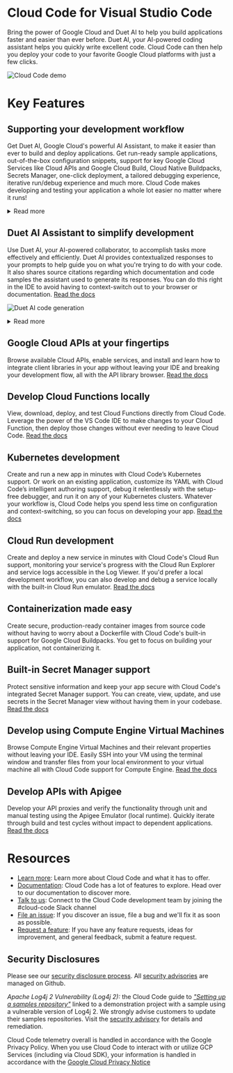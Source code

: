 # Cloud Code for Visual Studio Code

Bring the power of Google Cloud and Duet AI to help you build applications
faster and easier than ever before. Duet AI, your AI-powered coding assistant
helps you quickly write excellent code. Cloud Code can then help you deploy your
code to your favorite Google Cloud platforms with just a few clicks.

![Cloud Code demo](https://www.gstatic.com/cloudssh/cloudcode/cloud_code_demo.gif)

# Key Features

## Supporting your development workflow

Get Duet AI, Google Cloud's powerful AI Assistant, to make it easier than ever
to build and deploy applications. Get run-ready sample applications,
out-of-the-box configuration snippets, support for key Google Cloud Services
like Cloud APIs and Google Cloud Build, Cloud Native Buildpacks, Secrets
Manager, one-click deployment, a tailored debugging experience, iterative
run/debug experience and much more. Cloud Code makes developing and testing your
application a whole lot easier no matter where it runs!

<details>
  <summary>Read more</summary>

### Highlights

-   Pick your preferred language with Cloud Code's support for Go, Java,
    Node.js, Python, and .NET Core app development.
-   Get straight to developing with Cloud Code's simplified authentication
    workflow that uses your Google Cloud credentials.
-   Monitor your app with streaming logs and customize the output with
    additional filters to produce results that are meaningful to you.

</details>

## Duet AI Assistant to simplify development

Use Duet AI, your AI-powered collaborator, to accomplish tasks more effectively
and efficiently. Duet AI provides contextualized responses to your prompts to
help guide you on what you're trying to do with your code. It also shares source
citations regarding which documentation and code samples the assistant used to
generate its responses. You can do this right in the IDE to avoid having to
context-switch out to your browser or documentation.
[Read the docs](https://cloud.google.com/duet-ai/docs/overview)

![Duet AI code generation](https://www.gstatic.com/cloudssh/cloudcode/duet_ai_code_generation.gif)

<details>
  <summary>Read more</summary>

### Highlights

-   Through a natural language chat interface, you can quickly chat with Duet AI
    to get answers to cloud questions, or receive guidance on best practices.
-   Whether you are writing apps, calling APIs, or querying data, Duet AI can
    help complete your code while you write, or generate code blocks based on
    comments.
-   Duet AI can help you both generate code (including sharing citations) as
    well as debug code to get your app up and running in no time.
-   As you write functions and applications, Duet AI can also help you generate
    unit tests to help you make your code more robust and increase your test
    coverage, thereby reducing the risk of failures in production.
-   Duet AI can help you with development practices across most popular
    languages. In all Duet AI supports 20+ languages including C, C++, C#, Go,
    Python, Java, JavaScript, Kotlin, TypeScript just to name a few.
-   Duet AI also supports code infrastructure interfaces including gCloud CLI,
    KRM and Terraform making it easy for you to interact with various
    infrastructure layers.

</details>

## Google Cloud APIs at your fingertips

Browse available Cloud APIs, enable services, and install and learn how to
integrate client libraries in your app without leaving your IDE and breaking
your development flow, all with the API library browser.
[Read the docs](https://cloud.google.com/code/docs/vscode/client-libraries)

## Develop Cloud Functions locally

View, download, deploy, and test Cloud Functions directly from Cloud Code.
Leverage the power of the VS Code IDE to make changes to your Cloud Function,
then deploy those changes without ever needing to leave Cloud Code.
[Read the docs](https://cloud.google.com/code/docs/vscode/create-deploy-function)

## Kubernetes development

Create and run a new app in minutes with Cloud Code’s Kubernetes support. Or
work on an existing application, customize its YAML with Cloud Code’s
intelligent authoring support, debug it relentlessly with the setup-free
debugger, and run it on any of your Kubernetes clusters. Whatever your workflow
is, Cloud Code helps you spend less time on configuration and context-switching,
so you can focus on developing your app.
[Read the docs](https://cloud.google.com/code/docs/vscode/k8s-overview)

## Cloud Run development

Create and deploy a new service in minutes with Cloud Code's Cloud Run support,
monitoring your service's progress with the Cloud Run Explorer and service logs
accessible in the Log Viewer. If you'd prefer a local development workflow, you
can also develop and debug a service locally with the built-in Cloud Run
emulator.
[Read the docs](https://cloud.google.com/code/docs/vscode/cloud-run-overview)

## Containerization made easy

Create secure, production-ready container images from source code without having
to worry about a Dockerfile with Cloud Code's built-in support for Google Cloud
Buildpacks. You get to focus on building your application, not containerizing
it.

## Built-in Secret Manager support

Protect sensitive information and keep your app secure with Cloud Code's
integrated Secret Manager support. You can create, view, update, and use secrets
in the Secret Manager view without having them in your codebase.
[Read the docs](https://cloud.google.com/code/docs/vscode/secret-manager)

## Develop using Compute Engine Virtual Machines

Browse Compute Engine Virtual Machines and their relevant properties without
leaving your IDE. Easily SSH into your VM using the terminal window and transfer
files from your local environment to your virtual machine all with Cloud Code
support for Compute Engine.
[Read the docs](https://cloud.google.com/code/docs/vscode/manage-vms)

## Develop APIs with Apigee

Develop your API proxies and verify the functionality through unit and manual
testing using the Apigee Emulator (local runtime). Quickly iterate through build
and test cycles without impact to dependent applications.
[Read the docs](https://cloud.google.com/apigee/docs/api-platform/local-development/overview)

# Resources

-   [Learn more](https://cloud.google.com/code): Learn more about Cloud Code and
    what it has to offer.
-   [Documentation](https://cloud.google.com/code/docs/vscode): Cloud Code has a
    lot of features to explore. Head over to our documentation to discover more.
-   [Talk to us](https://join.slack.com/t/googlecloud-community/shared_invite/zt-erdf4ity-8ZMUQ18DYV~5hkbZ~gCswg):
    Connect to the Cloud Code development team by joining the #cloud-code Slack
    channel
-   [File an issue](https://github.com/GoogleCloudPlatform/cloud-code-vscode/issues/new?assignees=&labels=&template=bug_report.md&title=):
    If you discover an issue, file a bug and we'll fix it as soon as possible.
-   [Request a feature](https://github.com/GoogleCloudPlatform/cloud-code-vscode/issues/new?assignees=&labels=enhancement&template=feature_request.md&title=):
    If you have any feature requests, ideas for improvement, and general
    feedback, submit a feature request.

## Security Disclosures

Please see our [security disclosure process](https://github.com/GoogleCloudPlatform/cloud-code-vscode/blob/HEAD/SECURITY.md). All
[security advisories](https://github.com/GoogleCloudPlatform/cloud-code-vscode/security/advisories)
are managed on Github.

*Apache Log4j 2 Vulnerability (Log4j 2):* the Cloud Code guide to
[*"Setting up a samples repository"*](https://cloud.google.com/code/docs/vscode/set-up-sample-repo)
linked to a demonstration project with a sample using a vulnerable version of
Log4j 2. We strongly advise customers to update their samples repositories.
Visit the
[security advisory](https://github.com/GoogleCloudPlatform/cloud-code-vscode/security/advisories/GHSA-3ghm-xvvq-qqh6)
for details and remediation.

Cloud Code telemetry overall is handled in accordance with the Google Privacy
Policy. When you use Cloud Code to interact with or utilize GCP Services
(including via Cloud SDK), your information is handled in accordance with the
[Google Cloud Privacy Notice](https://cloud.google.com/terms/cloud-privacy-notice)
